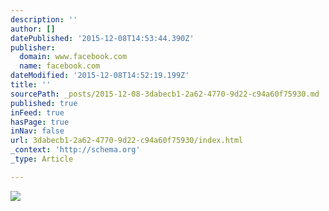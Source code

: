 ```yaml
---
description: ''
author: []
datePublished: '2015-12-08T14:53:44.390Z'
publisher:
  domain: www.facebook.com
  name: facebook.com
dateModified: '2015-12-08T14:52:19.199Z'
title: ''
sourcePath: _posts/2015-12-08-3dabecb1-2a62-4770-9d22-c94a60f75930.md
published: true
inFeed: true
hasPage: true
inNav: false
url: 3dabecb1-2a62-4770-9d22-c94a60f75930/index.html
_context: 'http://schema.org'
_type: Article

---
```

![](https://scontent-sjc2-1.xx.fbcdn.net/hphotos-xfl1/v/t1.0-9/12347840_10153701258115767_1222861328849931902_n.jpg?oh=bcd73fc56d74fbd5ee7686035d819c69&oe=5720AD1E)